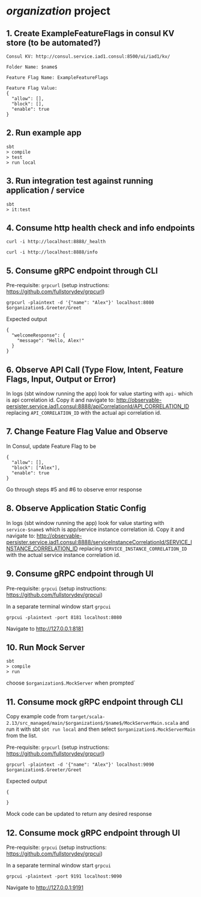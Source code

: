 # $organization$ project

## 1. Create ExampleFeatureFlags in consul KV store (to be automated?)
```arma.header
Consul KV: http://consul.service.iad1.consul:8500/ui/iad1/kv/

Folder Name: $name$

Feature Flag Name: ExampleFeatureFlags

Feature Flag Value:
{
  "allow": [],
  "block": [],
  "enable": true
}
```

## 2. Run example app
```
sbt 
> compile
> test
> run local

```

## 3. Run integration test against running application / service
```arma.header
sbt
> it:test
```

## 4. Consume http health check and info endpoints
```arma.header
curl -i http://localhost:8888/_health

curl -i http://localhost:8888/info
```


## 5. Consume gRPC endpoint through CLI

Pre-requisite: `grpcurl` (setup instructions: https://github.com/fullstorydev/grpcurl)

```
grpcurl -plaintext -d '{"name": "Alex"}' localhost:8080 $organization$.Greeter/Greet
```

Expected output

```arma.header
{
  "welcomeResponse": {
    "message": "Hello, Alex!"
  }
}
```

## 6. Observe API Call (Type Flow, Intent, Feature Flags, Input, Output or Error)
In logs (sbt window running the app) look for value starting with `api-` which is api correlation id. Copy it and navigate to:
http://observable-persister.service.iad1.consul:8888/apiCorrelationId/API_CORRELATION_ID
replacing `API_CORRELATION_ID` with the actual api correlation id. 

## 7. Change Feature Flag Value and Observe
In Consul, update Feature Flag to be
```arma.header
{
  "allow": [],
  "block": ["Alex"],
  "enable": true
}
```
Go through steps #5 and #6 to observe error response

## 8. Observe Application Static Config
In logs (sbt window running the app) look for value starting with `service-$name$` which is app/service instance correlation id. Copy it and navigate to:
http://observable-persister.service.iad1.consul:8888/serviceInstanceCorrelationId/SERVICE_INSTANCE_CORRELATION_ID
replacing `SERVICE_INSTANCE_CORRELATION_ID` with the actual service instance correlation id.


## 9. Consume gRPC endpoint through UI

Pre-requisite: `grpcui` (setup instructions: https://github.com/fullstorydev/grpcui)

In a separate terminal window start `grpcui`
```
grpcui -plaintext -port 8181 localhost:8080
```
Navigate to http://127.0.0.1:8181 

## 10. Run Mock Server
```
sbt 
> compile
> run

```
choose `$organization$.MockServer` when prompted`


## 11. Consume mock gRPC endpoint through CLI

Copy example code from `target/scala-2.13/src_managed/main/$organization$/$name$/MockServerMain.scala` and run it 
with sbt `sbt run local` and then select `$organization$.MockServerMain` from the list.

Pre-requisite: `grpcurl` (setup instructions: https://github.com/fullstorydev/grpcurl)

```
grpcurl -plaintext -d '{"name": "Alex"}' localhost:9090 $organization$.Greeter/Greet
```

Expected output

```arma.header
{

}
```
Mock code can be updated to return any desired response

## 12. Consume mock gRPC endpoint through UI

Pre-requisite: `grpcui` (setup instructions: https://github.com/fullstorydev/grpcui)

In a separate terminal window start `grpcui`
```
grpcui -plaintext -port 9191 localhost:9090
```
Navigate to http://127.0.0.1:9191 

